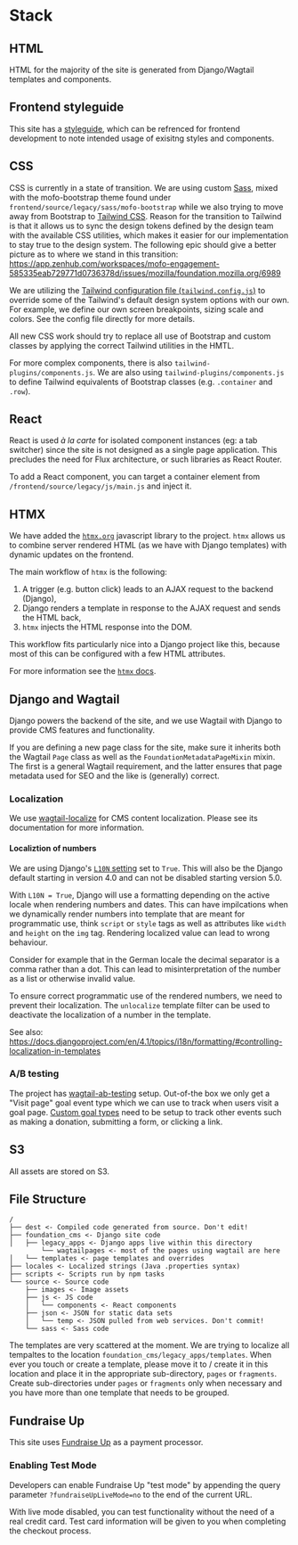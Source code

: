 # Stack

## HTML

HTML for the majority of the site is generated from Django/Wagtail templates and components.

## Frontend styleguide

This site has a [styleguide](https://foundation.mozilla.org/en/style-guide/), which can be refrenced for frontend development to note intended usage of exisitng styles and components.

## CSS

CSS is currently in a state of transition.
We are using custom [Sass](http://sass-lang.com/), mixed with the mofo-bootstrap theme found under `frontend/source/legacy/sass/mofo-bootstrap` while we also trying to move away from Bootstrap to [Tailwind CSS](https://tailwindcss.com/).
Reason for the transition to Tailwind is that it allows us to sync the design tokens defined by the design team with the available CSS utilities, which makes it easier for our implementation to stay true to the design system.
The following epic should give a better picture as to where we stand in this transition: https://app.zenhub.com/workspaces/mofo-engagement-585335eab729771d0736378d/issues/mozilla/foundation.mozilla.org/6989

We are utilizing the [Tailwind configuration file (`tailwind.config.js`)](https://tailwindcss.com/docs/configuration) to override some of the Tailwind's default design system options with our own.
For example, we define our own screen breakpoints, sizing scale and colors.
See the config file directly for more details.

All new CSS work should try to replace all use of Bootstrap and custom classes by applying the correct Tailwind utilities in the HMTL.

For more complex components, there is also `tailwind-plugins/components.js`.
We are also using `tailwind-plugins/components.js` to define Tailwind equivalents of Bootstrap classes (e.g. `.container` and `.row`).

## React

React is used _à la carte_ for isolated component instances (eg: a tab switcher) since the site is not designed as a single page application. This precludes the need for Flux architecture, or such libraries as React Router.

To add a React component, you can target a container element from `/frontend/source/legacy/js/main.js` and inject it.

## HTMX

We have added the [`htmx.org`](https://htmx.org) javascript library to the project.
`htmx` allows us to combine server rendered HTML (as we have with Django templates) with dynamic updates on the frontend.

The main workflow of `htmx` is the following:

1. A trigger (e.g. button click) leads to an AJAX request to the backend (Django),
2. Django renders a template in response to the AJAX request and sends the HTML back,
3. `htmx` injects the HTML response into the DOM.

This workflow fits particularly nice into a Django project like this, because most of this can be configured with a few HTML attributes.

For more information see the [`htmx` docs](https://htmx.org/docs/).

## Django and Wagtail

Django powers the backend of the site, and we use Wagtail with Django to provide CMS features and functionality.

If you are defining a new page class for the site, make sure it inherits both the Wagtail `Page` class as well as the `FoundationMetadataPageMixin` mixin. The first is a general Wagtail requirement, and the latter ensures that page metadata used for SEO and the like is (generally) correct.

### Localization

We use [wagtail-localize](https://wagtail-localize.org/) for CMS content localization. Please see its documentation for more information.

#### Localiztion of numbers

We are using Django's [`L10N` setting](https://docs.djangoproject.com/en/4.0/ref/settings/#use-l10n) set to `True`.
This will also be the Django default starting in version 4.0 and can not be disabled starting version 5.0.

With `L10N = True`, Django will use a formatting depending on the active locale when rendering numbers and dates.
This can have impilcations when we dynamically render numbers into template that are meant for programmatic use, think `script` or `style` tags as well as attributes like `width` and `height` on the `img` tag.
Rendering localized value can lead to wrong behaviour.

Consider for example that in the German locale the decimal separator is a comma rather than a dot.
This can lead to misinterpretation of the number as a list or otherwise invalid value.

To ensure correct programmatic use of the rendered numbers, we need to prevent their localization.
The `unlocalize` template filter can be used to deactivate the localization of a number in the template.

See also: https://docs.djangoproject.com/en/4.1/topics/i18n/formatting/#controlling-localization-in-templates

### A/B testing

The project has [wagtail-ab-testing](https://github.com/torchbox/wagtail-ab-testing) setup. Out-of-the box we only get a "Visit page" goal event type which we can use to track when users visit a goal page. [Custom goal types](https://github.com/wagtail-nest/wagtail-ab-testing#implementing-custom-goal-event-types) need to be setup to track other events such as making a donation, submitting a form, or clicking a link.

## S3

All assets are stored on S3.

## File Structure

```
/
├── dest <- Compiled code generated from source. Don't edit!
├── foundation_cms <- Django site code
│   ├── legacy_apps <- Django apps live within this directory
        └── wagtailpages <- most of the pages using wagtail are here
│   └── templates <- page templates and overrides
├── locales <- Localized strings (Java .properties syntax)
├── scripts <- Scripts run by npm tasks
└── source <- Source code
    ├── images <- Image assets
    ├── js <- JS code
    │   └── components <- React components
    ├── json <- JSON for static data sets
    │   └── temp <- JSON pulled from web services. Don't commit!
    └── sass <- Sass code
```

The templates are very scattered at the moment.
We are trying to localize all tempaltes to the location `foundation_cms/legacy_apps/templates`.
When ever you touch or create a template, please move it to / create it in this location and place it in the appropriate sub-directory, `pages` or `fragments`.
Create sub-directories under `pages` or `fragments` only when necessary and you have more than one template that needs to be grouped.

## Fundraise Up

This site uses [Fundraise Up](https://fundraiseup.com/) as a payment processor.

### Enabling Test Mode

Developers can enable Fundraise Up "test mode" by appending the query parameter `?fundraiseUpLiveMode=no` to the end of the current URL.

With live mode disabled, you can test functionality without the need of a real credit card.
Test card information will be given to you when completing the checkout process.
